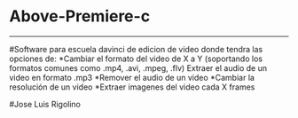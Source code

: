 # Above-Premiere-c
----
#Software para escuela davinci de edicion de video
donde tendra las opciones de:
*Cambiar el formato del video de X a Y (soportando los formatos comunes como .mp4, .avi, .mpeg, .flv) Extraer el audio de un video en formato .mp3
*Remover el audio de un video
*Cambiar la resolución de un video
*Extraer imagenes del video cada X frames

#Jose Luis Rigolino

